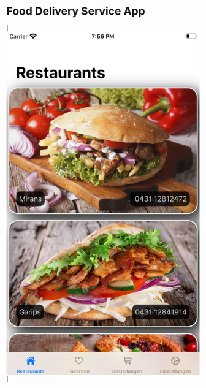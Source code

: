 # Food Delivery Service App

| ![Restaurant](https://github.com/EforestHD/CleanFood/blob/master/Screenshots/Restaurant.PNG) | 
